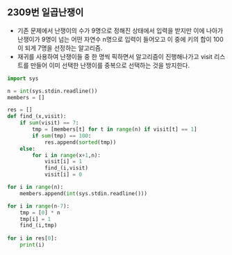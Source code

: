## 2309번 일곱난쟁이 



- 기존 문제에서 난쟁이의 수가 9명으로 정해진 상태에서 입력을 받지만 이에 나아가 난쟁이가 9명이 넘는 어떤 자연수 n명으로 입력이 들어오고 이 중에 키의 합이 100이 되게 7명을 선정하는 알고리즘.
- 재귀를 사용하여 난쟁이들 중 한 명씩 픽하면서 알고리즘이 진행해나가고 visit 리스트를 만들어 이미 선택한 난쟁이를 중복으로 선택하는 것을 방지한다.



```python
import sys

n = int(sys.stdin.readline())
members = []

res = []
def find_(x,visit):
    if sum(visit) == 7:
        tmp = [members[t] for t in range(n) if visit[t] == 1]
        if sum(tmp) == 100:
            res.append(sorted(tmp))
    else:
        for i in range(x+1,n):
            visit[i] = 1
            find_(i,visit)
            visit[i] = 0

for i in range(n):
    members.append(int(sys.stdin.readline()))

for i in range(n-7):
    tmp = [0] * n
    tmp[i] = 1
    find_(i,tmp)
    
for i in res[0]:
    print(i)
```

